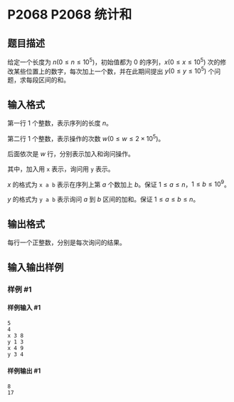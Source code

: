 # P2068 P2068 统计和

## 题目描述

给定一个长度为 $n(0\leq n\leq 10^5)$，初始值都为 $0$ 的序列，$x(0\leq x\leq 10^5)$ 次的修改某些位置上的数字，每次加上一个数，并在此期间提出 $y(0\leq y\leq 10^5)$ 个问题，求每段区间的和。

## 输入格式

第一行 $1$ 个整数，表示序列的长度 $n$。

第二行 $1$ 个整数，表示操作的次数 $w(0\leq w\leq 2\times 10^5)$。

后面依次是 $w$ 行，分别表示加入和询问操作。

其中，加入用 `x` 表示，询问用 `y` 表示。

$x$ 的格式为 `x a b` 表示在序列上第 $a$ 个数加上 $b$。保证 $1 \leq a \leq n$，$1 \leq b \leq 10^9$。

$y$ 的格式为 `y a b` 表示询问 $a$ 到 $b$ 区间的加和。保证 $1 \leq a \leq b \leq n$。

## 输出格式

每行一个正整数，分别是每次询问的结果。

## 输入输出样例

### 样例 #1

#### 样例输入 #1

```
5
4
x 3 8
y 1 3
x 4 9
y 3 4
```

#### 样例输出 #1

```
8
17
```

